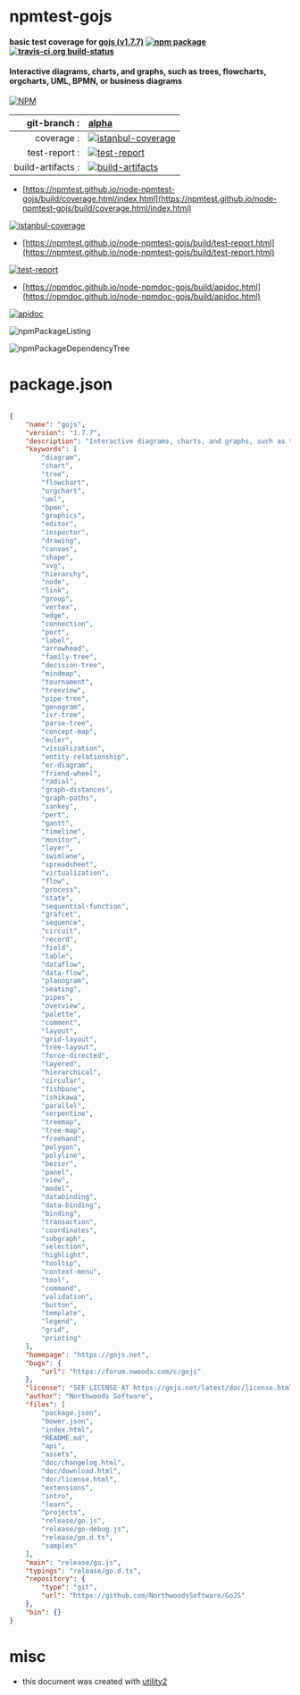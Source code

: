 # npmtest-gojs

#### basic test coverage for  [gojs (v1.7.7)](https://gojs.net)  [![npm package](https://img.shields.io/npm/v/npmtest-gojs.svg?style=flat-square)](https://www.npmjs.org/package/npmtest-gojs) [![travis-ci.org build-status](https://api.travis-ci.org/npmtest/node-npmtest-gojs.svg)](https://travis-ci.org/npmtest/node-npmtest-gojs)

#### Interactive diagrams, charts, and graphs, such as trees, flowcharts, orgcharts, UML, BPMN, or business diagrams

[![NPM](https://nodei.co/npm/gojs.png?downloads=true&downloadRank=true&stars=true)](https://www.npmjs.com/package/gojs)

| git-branch : | [alpha](https://github.com/npmtest/node-npmtest-gojs/tree/alpha)|
|--:|:--|
| coverage : | [![istanbul-coverage](https://npmtest.github.io/node-npmtest-gojs/build/coverage.badge.svg)](https://npmtest.github.io/node-npmtest-gojs/build/coverage.html/index.html)|
| test-report : | [![test-report](https://npmtest.github.io/node-npmtest-gojs/build/test-report.badge.svg)](https://npmtest.github.io/node-npmtest-gojs/build/test-report.html)|
| build-artifacts : | [![build-artifacts](https://npmtest.github.io/node-npmtest-gojs/glyphicons_144_folder_open.png)](https://github.com/npmtest/node-npmtest-gojs/tree/gh-pages/build)|

- [https://npmtest.github.io/node-npmtest-gojs/build/coverage.html/index.html](https://npmtest.github.io/node-npmtest-gojs/build/coverage.html/index.html)

[![istanbul-coverage](https://npmtest.github.io/node-npmtest-gojs/build/screenCapture.buildCi.browser.%252Ftmp%252Fbuild%252Fcoverage.lib.html.png)](https://npmtest.github.io/node-npmtest-gojs/build/coverage.html/index.html)

- [https://npmtest.github.io/node-npmtest-gojs/build/test-report.html](https://npmtest.github.io/node-npmtest-gojs/build/test-report.html)

[![test-report](https://npmtest.github.io/node-npmtest-gojs/build/screenCapture.buildCi.browser.%252Ftmp%252Fbuild%252Ftest-report.html.png)](https://npmtest.github.io/node-npmtest-gojs/build/test-report.html)

- [https://npmdoc.github.io/node-npmdoc-gojs/build/apidoc.html](https://npmdoc.github.io/node-npmdoc-gojs/build/apidoc.html)

[![apidoc](https://npmdoc.github.io/node-npmdoc-gojs/build/screenCapture.buildCi.browser.%252Ftmp%252Fbuild%252Fapidoc.html.png)](https://npmdoc.github.io/node-npmdoc-gojs/build/apidoc.html)

![npmPackageListing](https://npmtest.github.io/node-npmtest-gojs/build/screenCapture.npmPackageListing.svg)

![npmPackageDependencyTree](https://npmtest.github.io/node-npmtest-gojs/build/screenCapture.npmPackageDependencyTree.svg)



# package.json

```json

{
    "name": "gojs",
    "version": "1.7.7",
    "description": "Interactive diagrams, charts, and graphs, such as trees, flowcharts, orgcharts, UML, BPMN, or business diagrams",
    "keywords": [
        "diagram",
        "chart",
        "tree",
        "flowchart",
        "orgchart",
        "uml",
        "bpmn",
        "graphics",
        "editor",
        "inspector",
        "drawing",
        "canvas",
        "shape",
        "svg",
        "hierarchy",
        "node",
        "link",
        "group",
        "vertex",
        "edge",
        "connection",
        "port",
        "label",
        "arrowhead",
        "family-tree",
        "decision-tree",
        "mindmap",
        "tournament",
        "treeview",
        "pipe-tree",
        "genogram",
        "ivr-tree",
        "parse-tree",
        "concept-map",
        "euler",
        "visualization",
        "entity-relationship",
        "er-diagram",
        "friend-wheel",
        "radial",
        "graph-distances",
        "graph-paths",
        "sankey",
        "pert",
        "gantt",
        "timeline",
        "monitor",
        "layer",
        "swimlane",
        "spreadsheet",
        "virtualization",
        "flow",
        "process",
        "state",
        "sequential-function",
        "grafcet",
        "sequence",
        "circuit",
        "record",
        "field",
        "table",
        "dataflow",
        "data-flow",
        "planogram",
        "seating",
        "pipes",
        "overview",
        "palette",
        "comment",
        "layout",
        "grid-layout",
        "tree-layout",
        "force-directed",
        "layered",
        "hierarchical",
        "circular",
        "fishbone",
        "ishikawa",
        "parallel",
        "serpentine",
        "treemap",
        "tree-map",
        "freehand",
        "polygon",
        "polyline",
        "bezier",
        "panel",
        "view",
        "model",
        "databinding",
        "data-binding",
        "binding",
        "transaction",
        "coordinates",
        "subgraph",
        "selection",
        "highlight",
        "tooltip",
        "context-menu",
        "tool",
        "command",
        "validation",
        "button",
        "template",
        "legend",
        "grid",
        "printing"
    ],
    "homepage": "https://gojs.net",
    "bugs": {
        "url": "https://forum.nwoods.com/c/gojs"
    },
    "license": "SEE LICENSE AT https://gojs.net/latest/doc/license.html",
    "author": "Northwoods Software",
    "files": [
        "package.json",
        "bower.json",
        "index.html",
        "README.md",
        "api",
        "assets",
        "doc/changelog.html",
        "doc/download.html",
        "doc/license.html",
        "extensions",
        "intro",
        "learn",
        "projects",
        "release/go.js",
        "release/go-debug.js",
        "release/go.d.ts",
        "samples"
    ],
    "main": "release/go.js",
    "typings": "release/go.d.ts",
    "repository": {
        "type": "git",
        "url": "https://github.com/NorthwoodsSoftware/GoJS"
    },
    "bin": {}
}
```



# misc
- this document was created with [utility2](https://github.com/kaizhu256/node-utility2)
